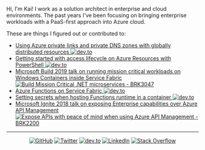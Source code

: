 Hi, I'm Kai! I work as a solution architect in enterprise and cloud environments. The past years I've been focusing on bringing enterprise workloads with a PaaS-first approach into Azure cloud.

These are things I figured out or contributed to:

- [Using Azure private links and private DNS zones with globally distributed resources <img src="https://img.shields.io/badge/dev.to--_.svg?style=social&logo=dev.to" alt="dev.to">](https://dev.to/kaiwalter/using-azure-private-links-and-private-dns-zones-with-globally-distributed-resources-4ce3)
- [Getting started with access lifecycle on Azure Resources with PowerShell <img src="https://img.shields.io/badge/dev.to--_.svg?style=social&logo=dev.to" alt="dev.to">](https://dev.to/kaiwalter/getting-started-with-access-lifecycle-on-azure-resources-with-powershell-2988)
- [Microsoft Build 2019 talk on running mission critical workloads on Windows Containers inside Service Fabric<br/><img src="https://img.shields.io/youtube/views/sU52ULgX7YU" alt="Build Mission Critical .NET microservices - BRK3047">](https://www.youtube.com/watch?v=sU52ULgX7YU&t=2058)
- [Azure Functions on Service Fabric <img src="https://img.shields.io/badge/dev.to--_.svg?style=social&logo=dev.to" alt="dev.to">](https://dev.to/kaiwalter/azure-functions-on-service-fabric-40n8)
- [Setting secrets when hosting Functions runtime in a container <img src="https://img.shields.io/badge/dev.to--_.svg?style=social&logo=dev.to" alt="dev.to">](https://dev.to/kaiwalter/setting-secrets-when-hosting-functions-runtime-in-a-container-4obp)
- [Microsoft Ignite 2018 talk on exposing Enterprise capabilities over Azure API Management<br/><img src="https://img.shields.io/badge/--_.svg?style=social&logo=youtube" alt="Expose APIs with peace of mind when using Azure API Management - BRK2200">](https://www.youtube.com/watch?v=BoZimCedfq8&t=1318)

---

<p align="center">
	<a href="https://github.com/kaiwalter"><img src="https://img.shields.io/github/followers/kaiwalter.svg?label=GitHub&style=social" alt="GitHub"></a>
	<a href="https://twitter.com/ancientitguy"><img src="https://img.shields.io/twitter/follow/ancientitguy?label=Twitter&style=social" alt="Twitter"></a>
	<a href="https://dev.to/kaiwalter"><img src="https://img.shields.io/badge/dev.to--_.svg?style=social&logo=dev.to" alt="dev.to"></a>
	<a href="https://www.linkedin.com/in/kaiwalter/"><img src="https://img.shields.io/badge/LinkedIn--_.svg?style=social&logo=linkedin" alt="LinkedIn"></a>
	<a href="https://stackoverflow.com/users/4947644/kai-walter"><img src="https://img.shields.io/badge/Stack Overflow--_.svg?style=social&logo=stackoverflow" alt="Stack Overflow"></a>
</p>
